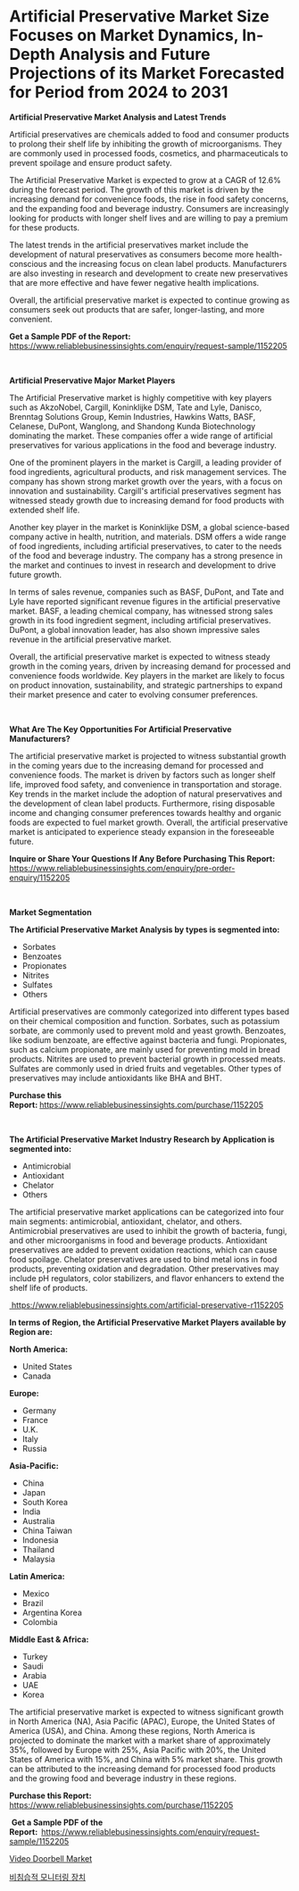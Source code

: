 <p><h1>Artificial Preservative Market Size Focuses on Market Dynamics, In-Depth Analysis and Future Projections of its Market Forecasted for Period from 2024 to 2031</h1></p><p><strong>Artificial Preservative Market Analysis and Latest Trends</strong></p>
<p><p>Artificial preservatives are chemicals added to food and consumer products to prolong their shelf life by inhibiting the growth of microorganisms. They are commonly used in processed foods, cosmetics, and pharmaceuticals to prevent spoilage and ensure product safety.</p><p>The Artificial Preservative Market is expected to grow at a CAGR of 12.6% during the forecast period. The growth of this market is driven by the increasing demand for convenience foods, the rise in food safety concerns, and the expanding food and beverage industry. Consumers are increasingly looking for products with longer shelf lives and are willing to pay a premium for these products.</p><p>The latest trends in the artificial preservatives market include the development of natural preservatives as consumers become more health-conscious and the increasing focus on clean label products. Manufacturers are also investing in research and development to create new preservatives that are more effective and have fewer negative health implications.</p><p>Overall, the artificial preservative market is expected to continue growing as consumers seek out products that are safer, longer-lasting, and more convenient.</p></p>
<p><strong>Get a Sample PDF of the Report:&nbsp;</strong> <a href="https://www.reliablebusinessinsights.com/enquiry/request-sample/1152205">https://www.reliablebusinessinsights.com/enquiry/request-sample/1152205</a></p>
<p>&nbsp;</p>
<p><strong>Artificial Preservative Major Market Players</strong></p>
<p><p>The Artificial Preservative market is highly competitive with key players such as AkzoNobel, Cargill, Koninklijke DSM, Tate and Lyle, Danisco, Brenntag Solutions Group, Kemin Industries, Hawkins Watts, BASF, Celanese, DuPont, Wanglong, and Shandong Kunda Biotechnology dominating the market. These companies offer a wide range of artificial preservatives for various applications in the food and beverage industry.</p><p>One of the prominent players in the market is Cargill, a leading provider of food ingredients, agricultural products, and risk management services. The company has shown strong market growth over the years, with a focus on innovation and sustainability. Cargill's artificial preservatives segment has witnessed steady growth due to increasing demand for food products with extended shelf life.</p><p>Another key player in the market is Koninklijke DSM, a global science-based company active in health, nutrition, and materials. DSM offers a wide range of food ingredients, including artificial preservatives, to cater to the needs of the food and beverage industry. The company has a strong presence in the market and continues to invest in research and development to drive future growth.</p><p>In terms of sales revenue, companies such as BASF, DuPont, and Tate and Lyle have reported significant revenue figures in the artificial preservative market. BASF, a leading chemical company, has witnessed strong sales growth in its food ingredient segment, including artificial preservatives. DuPont, a global innovation leader, has also shown impressive sales revenue in the artificial preservative market.</p><p>Overall, the artificial preservative market is expected to witness steady growth in the coming years, driven by increasing demand for processed and convenience foods worldwide. Key players in the market are likely to focus on product innovation, sustainability, and strategic partnerships to expand their market presence and cater to evolving consumer preferences.</p></p>
<p>&nbsp;</p>
<p><strong>What Are The Key Opportunities For Artificial Preservative Manufacturers?</strong></p>
<p><p>The artificial preservative market is projected to witness substantial growth in the coming years due to the increasing demand for processed and convenience foods. The market is driven by factors such as longer shelf life, improved food safety, and convenience in transportation and storage. Key trends in the market include the adoption of natural preservatives and the development of clean label products. Furthermore, rising disposable income and changing consumer preferences towards healthy and organic foods are expected to fuel market growth. Overall, the artificial preservative market is anticipated to experience steady expansion in the foreseeable future.</p></p>
<p><strong>Inquire or Share Your Questions If Any Before Purchasing This Report:</strong> <a href="https://www.reliablebusinessinsights.com/enquiry/pre-order-enquiry/1152205">https://www.reliablebusinessinsights.com/enquiry/pre-order-enquiry/1152205</a></p>
<p>&nbsp;</p>
<p><strong>Market Segmentation</strong></p>
<p><strong>The Artificial Preservative Market Analysis by types is segmented into:</strong></p>
<p><ul><li>Sorbates</li><li>Benzoates</li><li>Propionates</li><li>Nitrites</li><li>Sulfates</li><li>Others</li></ul></p>
<p><p>Artificial preservatives are commonly categorized into different types based on their chemical composition and function. Sorbates, such as potassium sorbate, are commonly used to prevent mold and yeast growth. Benzoates, like sodium benzoate, are effective against bacteria and fungi. Propionates, such as calcium propionate, are mainly used for preventing mold in bread products. Nitrites are used to prevent bacterial growth in processed meats. Sulfates are commonly used in dried fruits and vegetables. Other types of preservatives may include antioxidants like BHA and BHT.</p></p>
<p><strong>Purchase this Report:&nbsp;</strong><a href="https://www.reliablebusinessinsights.com/purchase/1152205">https://www.reliablebusinessinsights.com/purchase/1152205</a></p>
<p>&nbsp;</p>
<p><strong>The Artificial Preservative Market Industry Research by Application is segmented into:</strong></p>
<p><ul><li>Antimicrobial</li><li>Antioxidant</li><li>Chelator</li><li>Others</li></ul></p>
<p><p>The artificial preservative market applications can be categorized into four main segments: antimicrobial, antioxidant, chelator, and others. Antimicrobial preservatives are used to inhibit the growth of bacteria, fungi, and other microorganisms in food and beverage products. Antioxidant preservatives are added to prevent oxidation reactions, which can cause food spoilage. Chelator preservatives are used to bind metal ions in food products, preventing oxidation and degradation. Other preservatives may include pH regulators, color stabilizers, and flavor enhancers to extend the shelf life of products.</p></p>
<p><a href="https://www.reliablebusinessinsights.com/artificial-preservative-r1152205">&nbsp;https://www.reliablebusinessinsights.com/artificial-preservative-r1152205</a></p>
<p><strong>In terms of Region, the Artificial Preservative Market Players available by Region are:</strong></p>
<p>
    <p> <strong> North America: </strong>
        <ul>
            <li>United States</li>
            <li>Canada</li>
        </ul>
        </p> 
    <p> <strong> Europe: </strong>
        <ul>
            <li>Germany</li>
            <li>France</li>
            <li>U.K.</li>
            <li>Italy</li>
            <li>Russia</li>
        </ul>
        </p> 
    <p> <strong> Asia-Pacific: </strong>
        <ul>
            <li>China</li>
            <li>Japan</li>
            <li>South Korea</li>
            <li>India</li>
            <li>Australia</li>
            <li>China Taiwan</li>
            <li>Indonesia</li>
            <li>Thailand</li>
            <li>Malaysia</li>
        </ul>
        </p> 
    <p> <strong> Latin America: </strong>
        <ul>
            <li>Mexico</li>
            <li>Brazil</li>
            <li>Argentina Korea</li>
            <li>Colombia</li>
        </ul>
        </p> 
    <p> <strong> Middle East & Africa: </strong>
        <ul>
            <li>Turkey</li>
            <li>Saudi</li>
            <li>Arabia</li>
            <li>UAE</li>
            <li>Korea</li>
        </ul>
    </p>
    </p>
<p><p>The artificial preservative market is expected to witness significant growth in North America (NA), Asia Pacific (APAC), Europe, the United States of America (USA), and China. Among these regions, North America is projected to dominate the market with a market share of approximately 35%, followed by Europe with 25%, Asia Pacific with 20%, the United States of America with 15%, and China with 5% market share. This growth can be attributed to the increasing demand for processed food products and the growing food and beverage industry in these regions.</p></p>
<p><strong>Purchase this Report: </strong><a href="https://www.reliablebusinessinsights.com/purchase/1152205">https://www.reliablebusinessinsights.com/purchase/1152205</a></p>
<p>&nbsp;<strong>Get a Sample PDF of the Report:&nbsp;&nbsp;</strong><a href="https://www.reliablebusinessinsights.com/enquiry/request-sample/1152205">https://www.reliablebusinessinsights.com/enquiry/request-sample/1152205</a></p>
<p><strong></strong></p>
<p><p><a href="https://view.publitas.com/reportprime-1/video-doorbell-market-outlook-and-forecast-from-2024-to-2031/">Video Doorbell Market</a></p><p><a href="https://github.com/admichael111/Market-Research-Report-List-1/blob/main/6997269117335.md">비침습적 모니터링 장치</a></p></p>